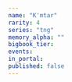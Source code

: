 ```yaml
---
name: "K'mtar"
rarity: 4
series: "tng"
memory_alpha: ""
bigbook_tier:
events:
in_portal:
published: false
---
```

